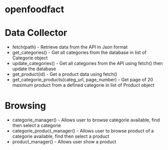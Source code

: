# openfoodfact

# Data Collector
- fetch(path) - Retrieve data from the API in Json format
- get_categories() - Get all categories from the database in list of Categorie object
- update_categories() - Get all categories from the API using fetch() then update the database
- get_product(id) - Get a product data using fetch()
- get_categorie_products(categ_url, page_number) - Get page of 20 maximum product from a defined categorie in list of Product object

# Browsing
- categorie_manager() - Allows user to browse categorie available, find then select a categorie
- categorie_product_manager() - Allows user to browse product of a categorie available, find then select a product
- product_manager() - Allows user show a product